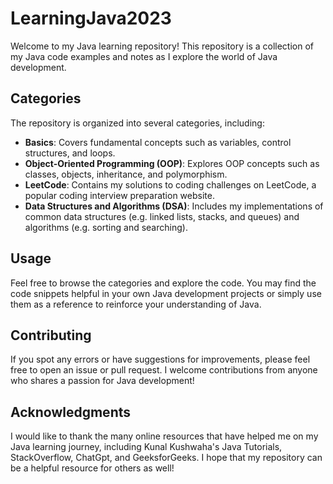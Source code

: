 # LearningJava2023

Welcome to my Java learning repository! This repository is a collection of my Java code examples and notes as I explore the world of Java development.

## Categories

The repository is organized into several categories, including:

- **Basics**: Covers fundamental concepts such as variables, control structures, and loops.
- **Object-Oriented Programming (OOP)**: Explores OOP concepts such as classes, objects, inheritance, and polymorphism.
- **LeetCode**: Contains my solutions to coding challenges on LeetCode, a popular coding interview preparation website.
- **Data Structures and Algorithms (DSA)**: Includes my implementations of common data structures (e.g. linked lists, stacks, and queues) and algorithms (e.g. sorting and searching).

## Usage

Feel free to browse the categories and explore the code. You may find the code snippets helpful in your own Java development projects or simply use them as a reference to reinforce your understanding of Java.

## Contributing

If you spot any errors or have suggestions for improvements, please feel free to open an issue or pull request. I welcome contributions from anyone who shares a passion for Java development!

## Acknowledgments

I would like to thank the many online resources that have helped me on my Java learning journey, including Kunal Kushwaha's Java Tutorials, StackOverflow, ChatGpt, and GeeksforGeeks. I hope that my repository can be a helpful resource for others as well!
